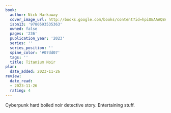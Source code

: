 ```yaml
---
book:
  author: Nick Harkaway
  cover_image_url: http://books.google.com/books/content?id=hpiOEAAAQBAJ&printsec=frontcover&img=1&zoom=1&source=gbs_api
  isbn13: '9780593535363'
  owned: false
  pages: '236'
  publication_year: '2023'
  series: ''
  series_position: ''
  spine_color: '#07dd07'
  tags: ''
  title: Titanium Noir
plan:
  date_added: 2023-11-26
review:
  date_read:
  - 2023-11-26
  rating: 4
---
```

Cyberpunk hard boiled noir detective story. Entertaining stuff.
